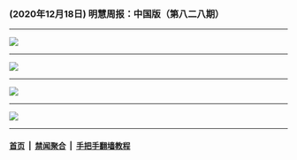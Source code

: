 ### (2020年12月18日) 明慧周报：中国版（第八二八期） 

---

<img src="http://qikan.minghui.org/mhqkpage/qikanimage/2020/12/17/mhzb_828_pdf-online1.png"/><hr/>
<img src="http://qikan.minghui.org/mhqkpage/qikanimage/2020/12/17/mhzb_828_pdf-online2.png"/><hr/>
<img src="http://qikan.minghui.org/mhqkpage/qikanimage/2020/12/17/mhzb_828_pdf-online3.png"/><hr/>
<img src="http://qikan.minghui.org/mhqkpage/qikanimage/2020/12/17/mhzb_828_pdf-online4.png"/><hr/>


#### [首页](../../../..) &nbsp;|&nbsp; [禁闻聚合](https://github.com/gfw-breaker/banned-news) &nbsp;|&nbsp; [手把手翻墙教程](https://github.com/gfw-breaker/guides) 